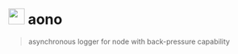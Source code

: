 
# <img src="https://aono-logger.github.io/media/logo.svg" valign=baseline height=32> aono

> asynchronous logger for node with back-pressure capability

